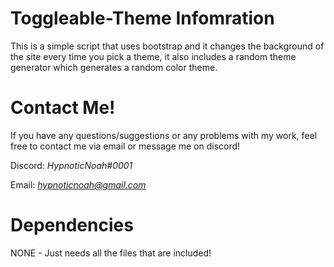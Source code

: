 # Toggleable-Theme Infomration 
This is a simple script that uses bootstrap and it changes the background of the site every time you pick a theme, it also includes a random theme generator which generates a random color theme.

# Contact Me!
 If you have any questions/suggestions or any problems with my work, feel free to contact me via email or message me on discord!

  Discord: *HypnoticNoah#0001*

  Email: *hypnoticnoah@gmail.com*

# Dependencies 
NONE - Just needs all the files that are included!
